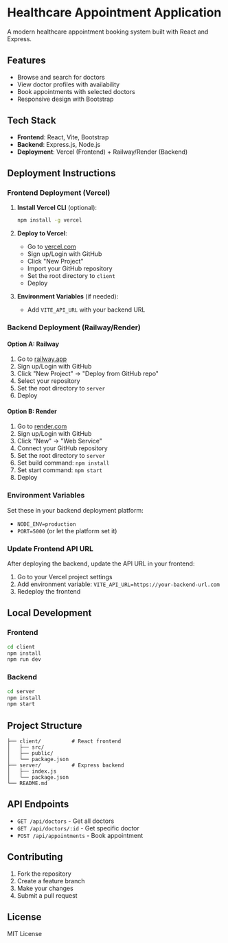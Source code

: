 # Healthcare Appointment Application

A modern healthcare appointment booking system built with React and Express.

## Features

- Browse and search for doctors
- View doctor profiles with availability
- Book appointments with selected doctors
- Responsive design with Bootstrap

## Tech Stack

- **Frontend**: React, Vite, Bootstrap
- **Backend**: Express.js, Node.js
- **Deployment**: Vercel (Frontend) + Railway/Render (Backend)

## Deployment Instructions

### Frontend Deployment (Vercel)

1. **Install Vercel CLI** (optional):
   ```bash
   npm install -g vercel
   ```

2. **Deploy to Vercel**:
   - Go to [vercel.com](https://vercel.com)
   - Sign up/Login with GitHub
   - Click "New Project"
   - Import your GitHub repository
   - Set the root directory to `client`
   - Deploy

3. **Environment Variables** (if needed):
   - Add `VITE_API_URL` with your backend URL

### Backend Deployment (Railway/Render)

#### Option A: Railway
1. Go to [railway.app](https://railway.app)
2. Sign up/Login with GitHub
3. Click "New Project" → "Deploy from GitHub repo"
4. Select your repository
5. Set the root directory to `server`
6. Deploy

#### Option B: Render
1. Go to [render.com](https://render.com)
2. Sign up/Login with GitHub
3. Click "New" → "Web Service"
4. Connect your GitHub repository
5. Set the root directory to `server`
6. Set build command: `npm install`
7. Set start command: `npm start`
8. Deploy

### Environment Variables

Set these in your backend deployment platform:

- `NODE_ENV=production`
- `PORT=5000` (or let the platform set it)

### Update Frontend API URL

After deploying the backend, update the API URL in your frontend:

1. Go to your Vercel project settings
2. Add environment variable: `VITE_API_URL=https://your-backend-url.com`
3. Redeploy the frontend

## Local Development

### Frontend
```bash
cd client
npm install
npm run dev
```

### Backend
```bash
cd server
npm install
npm start
```

## Project Structure

```
├── client/          # React frontend
│   ├── src/
│   ├── public/
│   └── package.json
├── server/          # Express backend
│   ├── index.js
│   └── package.json
└── README.md
```

## API Endpoints

- `GET /api/doctors` - Get all doctors
- `GET /api/doctors/:id` - Get specific doctor
- `POST /api/appointments` - Book appointment

## Contributing

1. Fork the repository
2. Create a feature branch
3. Make your changes
4. Submit a pull request

## License

MIT License 